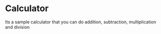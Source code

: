 # Calculator
 Its a sample calculator that you can do addition, subtraction, multiplication and division
